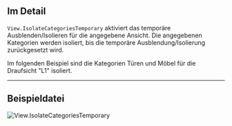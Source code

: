 ## Im Detail
`View.IsolateCategoriesTemporary` aktiviert das temporäre Ausblenden/Isolieren für die angegebene Ansicht. Die angegebenen Kategorien werden isoliert, bis die temporäre Ausblendung/Isolierung zurückgesetzt wird.

Im folgenden Beispiel sind die Kategorien Türen und Möbel für die Draufsicht "L1" isoliert.
___
## Beispieldatei

![View.IsolateCategoriesTemporary](./Revit.Elements.Views.View.IsolateCategoriesTemporary_img.jpg)

